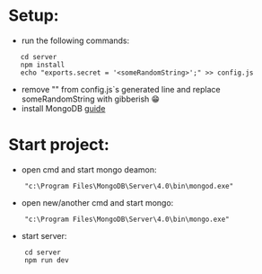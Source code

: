 # Setup:
 - run the following commands:
 ```
    cd server
    npm install
    echo "exports.secret = '<someRandomString>';" >> config.js
 ```
 - remove "" from config.js`s generated line and replace someRandomString with gibberish 😁
 - install MongoDB [guide](https://treehouse.github.io/installation-guides/windows/mongo-windows.html)

# Start project:
- open cmd and start mongo deamon: 
```
    "c:\Program Files\MongoDB\Server\4.0\bin\mongod.exe"
```

- open new/another cmd and start mongo: 
```
    "c:\Program Files\MongoDB\Server\4.0\bin\mongo.exe"
```

- start server:
```
    cd server
    npm run dev
```